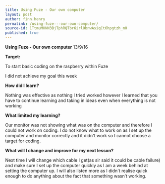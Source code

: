 ```yaml
---
title: Using Fuze - Our own computer
layout: post
author: finn.henry
permalink: /using-fuze---our-own-computer/
source-id: 1TtmuMHNN3BjTphRQTbr6irlObnwAsiqCt6hpgtzh_m0
published: true
---
```

**Using Fuze - Our own computer**       13/9/16

**Target:**

To start basic coding on the raspberry within Fuze

I did not achieve my goal this week

**How did I learn?** 

Nothing was effective as nothing I tried worked however I learned that you have to continue learning and taking in ideas even when everything is not working

**What limited my learning?**

Our monitor was not showing what was on the computer and therefore I could not work on coding. I do not know what to work on as I set up the computer and monitor correctly and it didn't work so I cannot choose a target for coding.

**What will I change and improve for my next lesson?**

Next time I will change which cable I get(as sir said it could be cable failure) and make sure I set up the computer quickly as I am a week behind at setting the computer up. I will also listen more as I didn't realise quick enough to do anything about the fact that something wasn’t working. 

